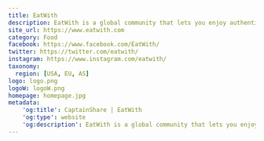 ```yaml
---
title: EatWith
description: EatWith is a global community that lets you enjoy authentic and intimate dining experiences in people's homes.
site_url: https://www.eatwith.com
category: Food
facebook: https://www.facebook.com/EatWith/
twitter: https://twitter.com/eatwith/
instagram: https://www.instagram.com/eatwith/
taxonomy:
  region: [USA, EU, AS]
logo: logo.png
logoW: logoW.png
homepage: homepage.jpg
metadata:
    'og:title': CaptainShare | EatWith
    'og:type': website
    'og:description': EatWith is a global community that lets you enjoy authentic and intimate dining experiences in people's homes.
---
```

